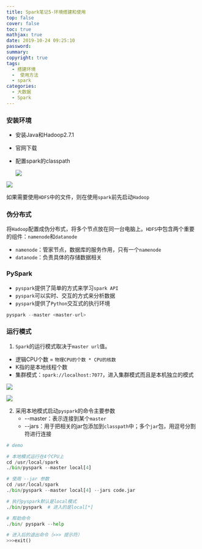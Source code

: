 ```yaml
---
title: Spark笔记5-环境搭建和使用
top: false
cover: false
toc: true
mathjax: true
date: 2019-10-24 09:25:10
password:
summary:
copyright: true
tags:
  - 搭建环境
  -  使用方法
  - spark
categories:
  - 大数据
  - Spark
---
```


### 安装环境

- 安装Java和Hadoop2.7.1

- 官网下载

- 配置spark的classpath

  ![](https://s2.ax1x.com/2019/10/24/KNmly8.md.png)



![](https://s2.ax1x.com/2019/10/24/KNmck9.png)

如果需要使用`HDFS`中的文件，则在使用`spark`前先启动`Hadoop`

### 伪分布式

将`Hadoop`配置成伪分布式，将多个节点放在同一台电脑上。`HDFS`中包含两个重要的组件：`namenode`和`datanode`

- `namenode`：管家节点，数据库的服务作用，只有一个`namenode`
- `datanode`：负责具体的存储数据相关

### PySpark

- `pyspark`提供了简单的方式来学习`spark API`
- `pyspark`可以实时、交互的方式来分析数据
- `pyspark`提供了`Python`交互式的执行环境

```python
pyspark --master <master-url>
```

### 运行模式

1. `Spark`的运行模式取决于`master url`值。

- 逻辑CPU个数 = `物理CPU的个数 * CPU的核数` 
- K指的是本地线程个数
- 集群模式：`spark://localhost:7077`，进入集群模式而且是本机独立的模式

![](https://s2.ax1x.com/2019/10/24/KN3as1.md.png)

![](https://s2.ax1x.com/2019/10/24/KN8Ufg.png)

2. 采用本地模式启动`pyspark`的命令主要参数
   - --master：表示连接到某个`master`
   - --jars：用于把相关的jar包添加到`classpath`中；多个`jar`包，用逗号分割符进行连接

```python
# demo

# 本地模式运行在4个CPU上
cd /usr/local/spark
./bin/pyspark --master local[4]

# 使用 --jar 参数
cd /usr/local/spark
./bin/pyspark --master local[4] --jars code.jar

# 执行pyspark默认是local模式
./bin/pyspark  # 进入的是local[*]

# 帮助命令
./bin/ pyspark --help

# 进入后的退出命令（>>> 提示符）
>>>exit()
```

